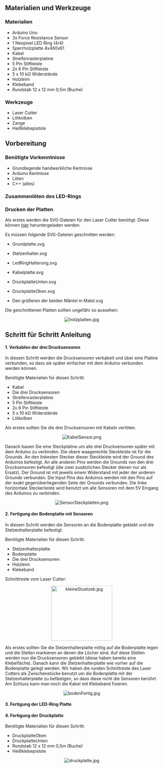 ## Materialien und Werkzeuge

### Materialien
* Arduino Uno
* 3x Force Resistance Sensor
* 1 Neopixel LED Ring (4/4)
* Sperrholzplatte 4x460x61
* Kabel
* Streifenrasterplatine
* 5 Pin Stiftleiste
* 2x 6 Pin Stiftleiste
* 5 x 10 kΩ Widerstände
* Holzleim
* Klebeband
* Rundstab 12 x 12 mm 0,5m (Buche)

### Werkzeuge
* Laser Cutter
* Lötkolben
* Zange
* Heißklebepistole

## Vorbereitung

### Benötigte Vorkenntnisse

* Grundlegende handwerkliche Kentnisse
* Arduino Kentnisse
* Löten
* C++ (alles)

### Zusammenlöten des LED-Rings

### Drucken der Platten

Als erstes werden die SVG-Dateien für den Laser Cutter benötigt. Diese können [hier](https://github.com/cbm-instructions/moon-moon/tree/master/lasercutter/) heruntergeladen werden.

Es müssen folgende SVG-Dateien geschnitten werden:

* Grundplatte.svg
* Stelzenhalter.svg
* LedRingHalterung.svg
* Kabelplatte.svg
* DruckplatteUnten.svg
* DruckplatteOben.svg

* Den größeren der beiden Mäntel in Matel.svg

Die geschnittenen Platten sollten ungefähr so aussehen:

<p align="center">
<img src="/images/holzplatten.jpg" alt="holzplatten.jpg"/>
</p>

## Schritt für Schritt Anleitung

#### 1. Verkablen der drei Drucksensoren
In diesem Schritt werden die Drucksensoren verkabelt und über eine Platine verbunden, so dass sie später einfacher mit dem Arduino verbunden werden können.

Benötigte Materialien für diesen Schritt:
  * Kabel
  * Die drei Drucksensoren
  * Streifenrasterplatine
  * 5 Pin Stiftleiste
  * 2x 6 Pin Stiftleiste
  * 5 x 10 kΩ Widerstände
  * Lötkolben

Als erstes sollten Sie die drei Drucksensoren mit Kabeln verlöten.

<p align="center">
<img src="/images/KabelSensor.png" alt="KabelSensor.png"/>
</p>

Danach bauen Sie eine Steckplatine um alle drei Drucksensoren später mit dem Arduino zu verbinden. Die obere waagerechte Steckleiste ist für die Grounds. An den linkesten Stecker dieser Steckleiste wird der Ground des Arduinos befestigt.
An alle anderen Pins werden die Grounds von den drei Drucksensoren befestigt (die zwei zusätzlichen Stecker dienen nur als Ersatz). Der Ground ist mit jeweils einem Widerstand mit jeder der anderen Grounds verbunden. Die Input Pins des Arduinos werden mit den Pins auf der exakt gegenüberliegenden Seite der Grounds verbunden. Die linke horizontale Steckerleiste wird benutzt um alle Sensoren mit dem 5V Eingang des Arduinos zu verbinden.

<p align="center">
<img src="/images/SensorSteckplatten.png" alt="SensorSteckplatten.png"/>
</p>

#### 2. Fertigung der Bodenplatte mit Sensoren

In diesem Schritt werden die Sensoren an die Bodenplatte geklebt und die Stelzenhalterplatte befestigt.

Benötigte Materialien für diesen Schritt:
  * Stelzenhalterplatte
  * Bodenplatte
  * Die drei Drucksensoren
  * Holzleim
  * Klebeband

Schnittreste vom Laser Cutter:
<p align="center">
<img src="/images/kleineStuetzeb.jpg" alt="kleineStuetzeb.jpg"/ width ="200px" height ="180">
</p>

Als erstes sollten Sie die Stelzenhalterplatte mittig auf die Bodenplatte legen und die Stellen markieren an denen die Löcher sind. Auf diese Stellen werden nun die Drucksensoren geklebt (diese haben bereits eine Klebefläche). Danach kann die Stelzenhalterplatte wie vorher auf die Bodenplatte gelegt werden. Wir haben die runden Schnittreste des Laser Cutters als Zwischenstücke benutzt um die Bodenplatte mit der Stelzenhalterplatte zu befästigen, so dass diese nicht die Sensoren berührt. Am Schluss kann man noch die Kabel mit Klebeband fixieren.


<p align="center">
<img src="/images/bodenFertig.jpg" alt="bodenFertig.jpg">
</p>


#### 3. Fertigung der LED-Ring Platte


#### 4. Fertigung der Druckplatte

Benötigte Materialien für diesen Schritt:
  * DruckplatteOben
  * DruckplatteUnten
  * Rundstab 12 x 12 mm 0,5m (Buche)
  * Heißklebepistole

<p align="center">
<img src="/images/druckplatte.jpg" alt="druckplatte.jpg"/>
</p>

